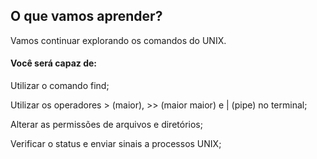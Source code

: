 ## O que vamos aprender?

Vamos continuar explorando os comandos do UNIX.

#### Você será capaz de:
Utilizar o comando find;

Utilizar os operadores > (maior), >> (maior maior) e | (pipe) no terminal;

Alterar as permissões de arquivos e diretórios;

Verificar o status e enviar sinais a processos UNIX;
